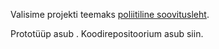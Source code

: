 Valisime projekti teemaks [poliitiline soovitusleht](https://courses.cs.ut.ee/2015/vl/spring/Main/Projekt2).  

Prototüüp asub .
Koodirepositoorium asub siin.